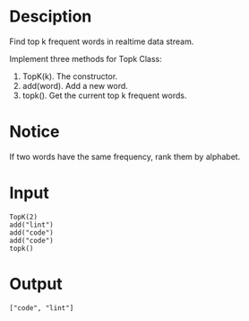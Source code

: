 # Desciption

Find top k frequent words in realtime data stream.

Implement three methods for Topk Class:

1. TopK(k). The constructor.
2. add(word). Add a new word.
3. topk(). Get the current top k frequent words.

# Notice

If two words have the same frequency, rank them by alphabet.

# Input

```
TopK(2)
add("lint")
add("code")
add("code")
topk()
```

# Output

```
["code", "lint"]
```
